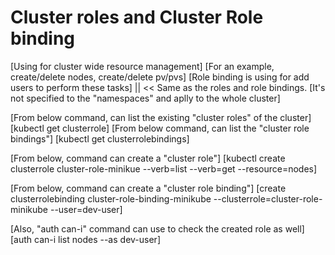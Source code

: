 # Cluster roles and Cluster Role binding
[Using for cluster wide resource management]
[For an example, create/delete nodes, create/delete pv/pvs]
[Role binding is using for add users to perform these tasks] || << Same as the roles and role bindings.
[It's not specified to the "namespaces" and aplly to the whole cluster]

[From below command, can list the existing "cluster roles" of the cluster]
[kubectl get clusterrole]
[From below command, can list the "cluster role bindings"]
[kubectl get clusterrolebindings]

[From below, command can create a "cluster role"]
[kubectl create clusterrole cluster-role-minikue --verb=list --verb=get --resource=nodes]

[From below, command can create a "cluster role binding"]
[create clusterrolebinding cluster-role-binding-minikube --clusterrole=cluster-role-minikube --user=dev-user]

[Also, "auth can-i" command can use to check the created role as well]
[auth can-i list nodes --as dev-user]
